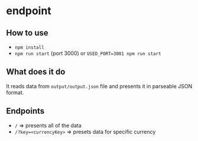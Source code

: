 # endpoint

## How to use

- `npm install`
- `npm run start` (port 3000) or `USED_PORT=3001 npm run start`

## What does it do

It reads data from `output/output.json` file and presents it in parseable JSON format.

## Endpoints

- `/` => presents all of the data
- `/?key=<currencyKey>` => presets data for specific currency
